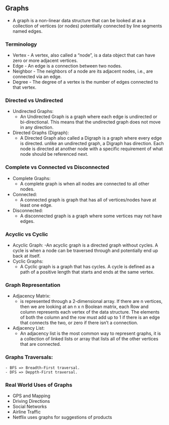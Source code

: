 ## Graphs

- A graph is a non-linear data structure that can be looked at as a collection of vertices (or nodes) potentially connected by line segments named edges.

### Terminology
- Vertex - A vertex, also called a “node”, is a data object that can have zero or more adjacent vertices.
- Edge - An edge is a connection between two nodes.
- Neighbor - The neighbors of a node are its adjacent nodes, i.e., are connected via an edge.
- Degree - The degree of a vertex is the number of edges connected to that vertex.

### Directed vs Undirected
- Undirected Graphs: 
    - An Undirected Graph is a graph where each edge is undirected or bi-directional. This means that the undirected graph does not move in any direction.
- Directed Graphs (Digraph):
    - A Directed Graph also called a Digraph is a graph where every edge is directed. unlike an undirected graph, a Digraph has direction. Each node is directed at another node with a specific requirement of what node should be referenced next.

### Complete vs Connected vs Disconnected
- Complete Graphs:
    - A complete graph is when all nodes are connected to all other nodes.
- Connected:
    - A connected graph is graph that has all of vertices/nodes have at least one edge.
- Disconnected:
    - A disconnected graph is a graph where some vertices may not have edges.
### Acyclic vs Cyclic
- Acyclic Graph:
    -An acyclic graph is a directed graph without cycles. A cycle is when a node can be traversed through and potentially end up back at itself.
- Cyclic Graphs:
    - A Cyclic graph is a graph that has cycles. A cycle is defined as a path of a positive length that starts and ends at the same vertex.

### Graph Representation
- Adjacency Matrix:
    - is represented through a 2-dimensional array. If there are n vertices, then we are looking at an n x n Boolean matrix, each Row and column represents each vertex of the data structure. The elements of both the column and the row must add up to 1 if there is an edge that connects the two, or zero if there isn’t a connection.
- Adjacency List: 
    - An adjacency list is the most common way to represent graphs, it is a collection of linked lists or array that lists all of the other vertices that are connected.

### Graphs Traversals:
    - BFS => Breadth-First traversal.
    - DFS => Deppth-First traversal.

### Real World Uses of Graphs
- GPS and Mapping
- Driving Directions
- Social Networks
- Airline Traffic
- Netflix uses graphs for suggestions of products

